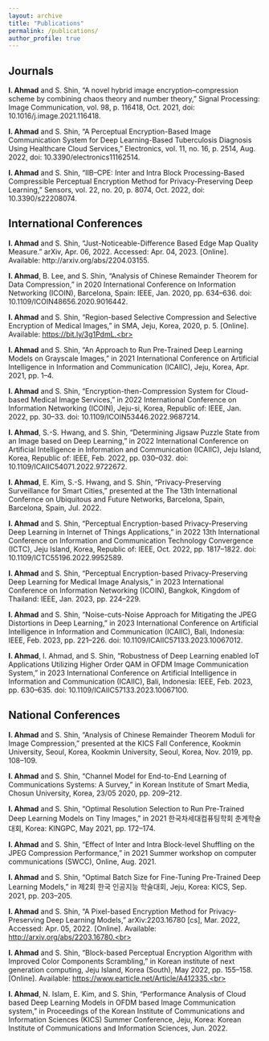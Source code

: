 ```yaml
---
layout: archive
title: "Publications"
permalink: /publications/
author_profile: true
---
```


<h2>Journals</h2>
<b>I. Ahmad</b> and S. Shin, “A novel hybrid image encryption–compression scheme by combining chaos theory and number theory,” Signal Processing: Image Communication, vol. 98, p. 116418, Oct. 2021, doi: 10.1016/j.image.2021.116418.<br>

<b>I. Ahmad</b> and S. Shin, “A Perceptual Encryption-Based Image Communication System for Deep Learning-Based Tuberculosis Diagnosis Using Healthcare Cloud Services,” Electronics, vol. 11, no. 16, p. 2514, Aug. 2022, doi: 10.3390/electronics11162514.<br>

<b>I. Ahmad</b> and S. Shin, “IIB–CPE: Inter and Intra Block Processing-Based Compressible Perceptual Encryption Method for Privacy-Preserving Deep Learning,” Sensors, vol. 22, no. 20, p. 8074, Oct. 2022, doi: 10.3390/s22208074.<br>


<h2>International Conferences</h2>
<b>I. Ahmad</b> and S. Shin, “Just-Noticeable-Difference Based Edge Map Quality Measure.” arXiv, Apr. 06, 2022. Accessed: Apr. 04, 2023. [Online]. Available: http://arxiv.org/abs/2204.03155.<br>

<b>I. Ahmad</b>, B. Lee, and S. Shin, “Analysis of Chinese Remainder Theorem for Data Compression,” in 2020 International Conference on Information Networking (ICOIN), Barcelona, Spain: IEEE, Jan. 2020, pp. 634–636. doi: 10.1109/ICOIN48656.2020.9016442.<br>

<b>I. Ahmad</b> and S. Shin, “Region-based Selective Compression and Selective Encryption of Medical Images,” in SMA, Jeju, Korea, 2020, p. 5. [Online]. Available: https://bit.ly/3g1PdmL.<br>

<b>I. Ahmad</b> and S. Shin, “An Approach to Run Pre-Trained Deep Learning Models on Grayscale Images,” in 2021 International Conference on Artificial Intelligence in Information and Communication (ICAIIC), Jeju, Korea, Apr. 2021, pp. 1–4.<br>

<b>I. Ahmad</b> and S. Shin, “Encryption-then-Compression System for Cloud-based Medical Image Services,” in 2022 International Conference on Information Networking (ICOIN), Jeju-si, Korea, Republic of: IEEE, Jan. 2022, pp. 30–33. doi: 10.1109/ICOIN53446.2022.9687214.<br>

<b>I. Ahmad</b>, S.-S. Hwang, and S. Shin, “Determining Jigsaw Puzzle State from an Image based on Deep Learning,” in 2022 International Conference on Artificial Intelligence in Information and Communication (ICAIIC), Jeju Island, Korea, Republic of: IEEE, Feb. 2022, pp. 030–032. doi: 10.1109/ICAIIC54071.2022.9722672.<br>

<b>I. Ahmad</b>, E. Kim, S.-S. Hwang, and S. Shin, “Privacy-Preserving Surveillance for Smart Cities,” presented at the The 13th International Confernce on Ubiquitous and Future Networks, Barcelona, Spain, Barcelona, Spain, Jul. 2022.<br>

<b>I. Ahmad</b> and S. Shin, “Perceptual Encryption-based Privacy-Preserving Deep Learning in Internet of Things Applications,” in 2022 13th International Conference on Information and Communication Technology Convergence (ICTC), Jeju Island, Korea, Republic of: IEEE, Oct. 2022, pp. 1817–1822. doi: 10.1109/ICTC55196.2022.9952589.<br>

<b>I. Ahmad</b> and S. Shin, “Perceptual Encryption-based Privacy-Preserving Deep Learning for Medical Image Analysis,” in 2023 International Conference on Information Networking (ICOIN), Bangkok, Kingdom of Thailand: IEEE, Jan. 2023, pp. 224–229.<br>

<b>I. Ahmad</b> and S. Shin, “Noise-cuts-Noise Approach for Mitigating the JPEG Distortions in Deep Learning,” in 2023 International Conference on Artificial Intelligence in Information and Communication (ICAIIC), Bali, Indonesia: IEEE, Feb. 2023, pp. 221–226. doi: 10.1109/ICAIIC57133.2023.10067012.<br>

<b>I. Ahmad</b>, I. Ahmad, and S. Shin, “Robustness of Deep Learning enabled IoT Applications Utilizing Higher Order QAM in OFDM Image Communication System,” in 2023 International Conference on Artificial Intelligence in Information and Communication (ICAIIC), Bali, Indonesia: IEEE, Feb. 2023, pp. 630–635. doi: 10.1109/ICAIIC57133.2023.10067100.<br>

<h2>National Conferences</h2>
<b>I. Ahmad</b> and S. Shin, “Analysis of Chinese Remainder Theorem Moduli for Image Compression,” presented at the KICS Fall Conference, Kookmin University, Seoul, Korea, Kookmin University, Seoul, Korea, Nov. 2019, pp. 108–109.<br>

<b>I. Ahmad</b> and S. Shin, “Channel Model for End-to-End Learning of Communications Systems: A Survey,” in Korean Institute of Smart Media, Chosun University, Korea, 23/05 2020, pp. 209–212.<br>

<b>I. Ahmad</b> and S. Shin, “Optimal Resolution Selection to Run Pre-Trained Deep Learning Models on Tiny Images,” in 2021 한국차세대컴퓨팅학회 춘계학술대회, Korea: KINGPC, May 2021, pp. 172–174.<br>

<b>I. Ahmad</b> and S. Shin, “Effect of Inter and Intra Block-level Shuffling on the JPEG Compression Performance,” in 2021 Summer workshop on computer communications (SWCC), Online, Aug. 2021.<br>

<b>I. Ahmad</b> and S. Shin, “Optimal Batch Size for Fine-Tuning Pre-Trained Deep Learning Models,” in 제2회 한국 인공지능 학술대회, Jeju, Korea: KICS, Sep. 2021, pp. 203–205.<br>

<b>I. Ahmad</b> and S. Shin, “A Pixel-based Encryption Method for Privacy-Preserving Deep Learning Models,” arXiv:2203.16780 [cs], Mar. 2022, Accessed: Apr. 05, 2022. [Online]. Available: http://arxiv.org/abs/2203.16780.<br>

<b>I. Ahmad</b> and S. Shin, “Block-based Perceptual Encryption Algorithm with Improved Color Components Scrambling,” in Korean institute of next generation computing, Jeju Island, Korea (South), May 2022, pp. 155–158. [Online]. Available: https://www.earticle.net/Article/A412335.<br>

<b>I. Ahmad</b>, N. Islam, E. Kim, and S. Shin, “Performance Analysis of Cloud based Deep Learning Models in OFDM based Image Communication system,” in Proceedings of the Korean Institute of Communications and Information Sciences (KICS) Summer Conference, Jeju, Korea: Korean Institute of Communications and Information Sciences, Jun. 2022.<br>